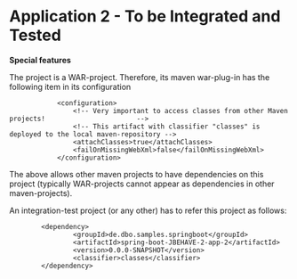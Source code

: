 Application 2 - To be Integrated and Tested
===========================================

**Special features**

The project is a WAR-project. Therefore, its maven war-plug-in has the following item in its configuration

				<configuration>
					<!-- Very important to access classes from other Maven projects!                       -->
					<!-- This artifact with classifier "classes" is deployed to the local maven-repository -->
					<attachClasses>true</attachClasses>
					<failOnMissingWebXml>false</failOnMissingWebXml>
				</configuration>

The above allows other maven projects to have dependencies on this project (typically WAR-projects cannot appear as dependencies in other maven-projects).

 An integration-test project (or any other) has to refer this project as follows:

    		<dependency>
    				<groupId>de.dbo.samples.springboot</groupId>
    				<artifactId>spring-boot-JBEHAVE-2-app-2</artifactId>
    				<version>0.0.0-SNAPSHOT</version>
    				<classifier>classes</classifier>
    		</dependency>



